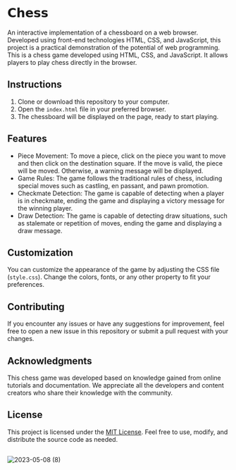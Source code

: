 # 𝗖𝗵𝗲𝘀𝘀
An interactive implementation of a chessboard on a web browser. Developed using front-end technologies HTML, CSS, and JavaScript, this project is a practical demonstration of the potential of web programming.
This is a chess game developed using HTML, CSS, and JavaScript. It allows players to play chess directly in the browser.

## Instructions

1. Clone or download this repository to your computer.
2. Open the `index.html` file in your preferred browser.
3. The chessboard will be displayed on the page, ready to start playing.

## Features

- Piece Movement: To move a piece, click on the piece you want to move and then click on the destination square. If the move is valid, the piece will be moved. Otherwise, a warning message will be displayed.
- Game Rules: The game follows the traditional rules of chess, including special moves such as castling, en passant, and pawn promotion.
- Checkmate Detection: The game is capable of detecting when a player is in checkmate, ending the game and displaying a victory message for the winning player.
- Draw Detection: The game is capable of detecting draw situations, such as stalemate or repetition of moves, ending the game and displaying a draw message.

## Customization

You can customize the appearance of the game by adjusting the CSS file (`style.css`). Change the colors, fonts, or any other property to fit your preferences.

## Contributing

If you encounter any issues or have any suggestions for improvement, feel free to open a new issue in this repository or submit a pull request with your changes.

## Acknowledgments

This chess game was developed based on knowledge gained from online tutorials and documentation. We appreciate all the developers and content creators who share their knowledge with the community.

## License

This project is licensed under the [MIT License](LICENSE). Feel free to use, modify, and distribute the source code as needed.
##
![2023-05-08 (8)](https://user-images.githubusercontent.com/113322342/236958306-9bf5cd7d-5203-4688-ab3e-e55ade41f016.png)
